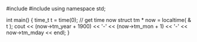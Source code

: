 #include <ctime>
#include <iostream>
using namespace std;

int main() {
    time_t t = time(0);   // get time now
    struct tm * now = localtime( & t );
    cout << (now->tm_year + 1900) << '-' 
         << (now->tm_mon + 1) << '-'
         <<  now->tm_mday
         << endl;
}
